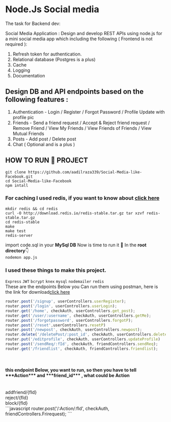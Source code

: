 # Node.Js Social media
The task for Backend dev:

Social Media Application :
Design and develop REST APIs using node.js for a mini social media app which including the following ( Frontend is not required ):
1. Refresh token for authentication.
2. Relational database (Postgres is a plus)
3. Cache
4. Logging
5. Documentation

## Design DB and API endpoints based on the following features :
1. Authentication - Login / Register / Forgot Password / Profile Update with profile pic
2. Friends - Send a friend request / Accept & Reject friend request / Remove Friend / View My Friends / View Friends of Friends / View Mutual Friends
3. Posts - Add post / Delete post
4. Chat ( Optional and is a plus )

## HOW TO **RUN** 🏃‍ PROJECT <br>
``git clone https://github.com/aadilraza339/Social-Media-like-Facebook.git``<br>
``cd Social-Media-like-Facebook``<br>
``npm intall``<br>

### <span>For caching I used redis, if you want to know about  </span><a href="https://livecodestream.dev/post/beginners-guide-to-redis-and-caching-with-nodejs/">click here</a><br>
``mkdir redis && cd redis`` <br>
``curl -O http://download.redis.io/redis-stable.tar.gz tar xzvf redis-stable.tar.gz ``<br>
``cd redis-stable``<br>
``make``<br>
``make test``<br>
``redis-server``<br>

import code.sql in your **MySql DB**
Now is time to run it 🥳 In the **root directory**👇 <br>
``nodemon app.js``
<br>
### I used these things to make this project. <br>
``Express`` ``JWT`` ``bcrypt`` ``knex`` ``mysql`` ``nodemailer`` ``redis``
 <br>
These are the endpoints Below you Can run them using postman, here is the link for download<a href="https://www.postman.com/downloads/">click here</a>
 <br>
 ```javascript
router.post('/signup', userControllers.userRegister);
router.post('/login', userControllers.userLogin);
router.get('/home', checkAuth, userControllers.get_post);
router.get('/user/:username', checkAuth, userControllers.getMe);
router.post('/forgotpassword', userControllers.forgotP);
router.post('/reset',userControllers.resetP)
router.post('/newpost', checkAuth, userControllers.newpost);
router.delete('/deletePost/:post_id', checkAuth, userControllers.deletePost)
router.put('/editprofile', checkAuth, userControllers.updateProfile)
router.post('/sendReq/:fId', checkAuth, friendControllers.sendReq);
router.get('/friendlist', checkAuth, friendControllers.friendlist);
```
 <br>
 
<h4> this endpoint Below, you want to run, so then you have to tell ***Action*** and ***friend_id*** , what could be Action</h4>  <br>
addfriend/{fId}  <br>
reject/{fId} <br>
block/{fId} 
<br>
```javascript
router.post('/:Action/:fId', checkAuth, friendControllers.Frirequest);
```
